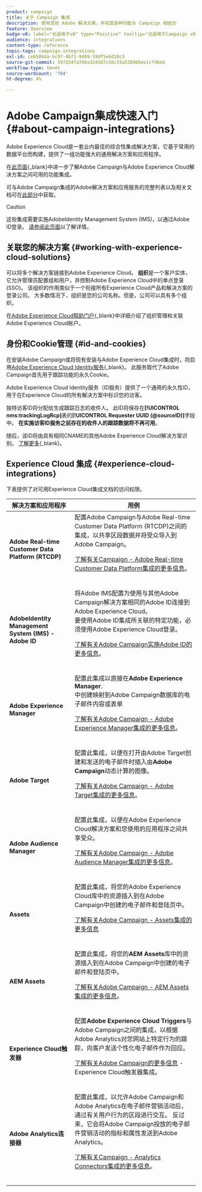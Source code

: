 ```yaml
---
product: campaign
title: 关于 Campaign 集成
description: 使用其他 Adobe 解决方案，并将其各种功能与 Campaign 相结合
feature: Overview
badge-v8: label="也适用于v8" type="Positive" tooltip="也适用于Campaign v8"
audience: integrations
content-type: reference
topic-tags: campaign-integrations
exl-id: ceb584da-bc97-4b71-9499-59df5e6d10c3
source-git-commit: 597d24fa780a324507c56c55a5309b6ee1cf46eb
workflow-type: tm+mt
source-wordcount: '704'
ht-degree: 4%

---
```


# Adobe Campaign集成快速入门 {#about-campaign-integrations}

Adobe Experience Cloud是一套业内最佳的综合性集成解决方案，它基于常用的数据平台而构建，提供了一组功能强大的通用解决方案和应用程序。

在[此页面](https://experienceleague.adobe.com/en/docs/core-services/interface/administration/integrations){_blank}中进一步了解Adobe Campaign与Adobe Experience Cloud解决方案之间可用的功能集成。

可与Adobe Campaign集成的Adobe解决方案和应用服务的完整列表以及相关文档可在[此部分](#experience-cloud-integrations)中获取。

>[!CAUTION]
>
>这些集成需要实施AdobeIdentity Management System (IMS)，以通过Adobe ID登录。 [请参阅此页面](../../integrations/using/about-adobe-id.md)以了解详情。
>

## 关联您的解决方案 {#working-with-experience-cloud-solutions}

可以将多个解决方案链接到Adobe Experience Cloud。 **组织**&#x200B;是一个客户实体，它允许管理员配置组和用户，并控制Adobe Experience Cloud中的单点登录(SSO)。 该组织的作用类似于一个衔接所有Experience Cloud产品和解决方案的登录公司。 大多数情况下，组织是您的公司名称。但是，公司可以具有多个组织。

在[Adobe Experience Cloud帮助门户](https://experienceleague.adobe.com/en/docs/core-services/interface/administration/organizations){_blank}中详细介绍了组织管理和关联Adobe Experience Cloud帐户。

## 身份和Cookie管理 {#id-and-cookies}

在安装Adobe Campaign或将现有安装与Adobe Experience Cloud集成时，将启用[Adobe Experience Cloud Identity服务](https://experienceleague.adobe.com/en/docs/id-service/using/home){_blank}。 此服务取代了Adobe Campaign首先用于跟踪功能的永久Cookie。

Adobe Experience Cloud Identity服务（ID服务）提供了一个通用的永久性ID，用于在Experience Cloud的所有解决方案中标识您的访客。

独特访客ID将分配给生成跟踪日志的收件人。 此ID将保存在&#x200B;**[!UICONTROL nms:trackingLogRcp]**&#x200B;表的&#x200B;**[!UICONTROL Requester UUID (@sourceID)]**&#x200B;字段中。 **在实施访客ID服务之前存在的收件人的跟踪数据将不再可用**。

随后，该ID将由具有相同CNAME的其他Adobe Experience Cloud解决方案识别。 [了解更多](https://experienceleague.adobe.com/en/docs/id-service/using/reference/analytics-reference/cname){_blank}。

## Experience Cloud 集成 {#experience-cloud-integrations}

下表提供了对可用Experience Cloud集成文档的访问权限。

<table> 
 <thead> 
  <tr> 
   <th> 解决方案和应用程序<br /> </th> 
   <th> 用例<br /> </th> 
  </tr> 
 </thead> 
 <tbody> 
  <tr> 
   <td> <strong>Adobe Real-time Customer Data Platform (RTCDP)</strong><br /> </td> 
   <td> 配置Adobe Campaign与Adobe Real-time Customer Data Platform (RTCDP)之间的集成，以共享区段数据并将受众导入到Adobe Campaign。<br /> <p><a href="../../integrations/using/get-started-sources-destinations.md">了解有关Campaign - Adobe Real-time Customer Data Platform集成的更多信息</a>。</p><br /> </td> 
  </tr> 
  <tr> 
   <td> <strong>AdobeIdentity Management System (IMS) - Adobe ID</strong><br /> </td> 
   <td> 将Adobe IMS配置为使用与其他Adobe Campaign解决方案相同的Adobe ID连接到Adobe Experience Cloud。<br />要使用Adobe ID集成所关联的特定功能，必须使用Adobe Experience Cloud登录。<br /> <p><a href="../../integrations/using/about-adobe-id.md">了解有关Adobe Campaign实施Adobe ID的更多信息</a>。</p><br /> </td> 
  </tr> 
  <tr> 
   <td> <strong>Adobe Experience Manager</strong><br /> </td> 
   <td> 配置此集成以直接在<strong>Adobe Experience Manager</strong>.<br />中创建映射到Adobe Campaign数据库的电子邮件内容或表单 <p><a href="../../integrations/using/about-adobe-experience-manager.md">了解有关Adobe Campaign - Adobe Experience Manager集成的更多信息</a>。</p><br /> </td> 
  </tr> 
  <tr> 
   <td> <strong>Adobe Target</strong><br /> </td> 
   <td> 配置此集成，以便在打开由Adobe Target创建和发送的电子邮件时插入由<strong>Adobe Campaign</strong>动态计算的图像。<br /> <p><a href="../../integrations/using/integrating-with-adobe-target.md">了解有关Adobe Campaign - Adobe Target集成的更多信息</a>。</p><br /> </td> 
  </tr> 
  <tr> 
   <td><strong>Adobe Audience Manager</strong><br /> </td> 
   <td> 配置此集成，以便在Adobe Experience Cloud解决方案和您使用的应用程序之间共享受众。<br /> <p><a href="../../integrations/using/sharing-audiences-with-adobe-experience-cloud.md">了解有关Adobe Campaign - Adobe Audience Manager集成的更多信息</a>。</p><br /> </td> 
  </tr> 
  <tr> 
   <td> <strong>Assets</strong><br /> </td> 
   <td> 配置此集成，将您的Adobe Experience Cloud库中的资源插入到在Adobe Campaign中创建的电子邮件和登陆页中。<br /> <p><a href="../../integrations/using/configuring-access-to-assets.md#integrating-with-experience-cloud-assets">了解有关Adobe Campaign - Assets集成的更多信息</a></p><br /> </td> 
  </tr> 
  <tr> 
   <td> <strong>AEM Assets</strong><br /> </td> 
   <td> 配置此集成，将您的<strong>AEM Assets</strong>库中的资源插入到在Adobe Campaign中创建的电子邮件和登陆页中。<br /> <p><a href="../../integrations/using/configuring-access-to-assets.md#integrating-with-aem-assets">了解有关Adobe Campaign - AEM Assets集成的更多信息</a>。</p><br /> </td> 
  </tr> 
  <tr> 
   <td> <strong>Experience Cloud触发器</strong><br /> </td> 
   <td> 配置<strong>Adobe Experience Cloud Triggers</strong>与Adobe Campaign之间的集成，以根据Adobe Analytics对您网站上特定行为的跟踪，向客户发送个性化电子邮件作为回应。<br /> <p><a href="about-triggers.md">了解有关Adobe Campaign的更多信息</a> -Experience Cloud触发器集成。</p><br /> </td> 
  </tr> 
  <tr> 
   <td> <strong>Adobe Analytics连接器</strong><br /> </td> 
   <td> 配置此集成，以允许Adobe Campaign和Adobe Analytics在电子邮件营销活动后，通过有关用户行为的区段进行交互。 反过来，它会将Adobe Campaign投放的电子邮件营销活动的指标和属性发送到Adobe Analytics。<br /> <p><a href="../../integrations/using/gs-aa.md">了解有关Campaign - Analytics Connectors集成的更多信息</a>。</p><br /> </td> 
  </tr> 
 </tbody> 
</table>
